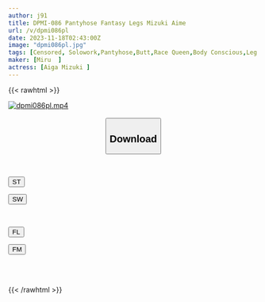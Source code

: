 ```yaml
---
author: j91
title: DPMI-086 Pantyhose Fantasy Legs Mizuki Aime
url: /v/dpmi086pl
date: 2023-11-18T02:43:00Z
image: "dpmi086pl.jpg"
tags: [Censored, Solowork,Pantyhose,Butt,Race Queen,Body Conscious,Leg Fetish	]
maker: [Miru  ]
actress: [Aiga Mizuki ]
---
```



{{< rawhtml >}}

<div class="video" data-videoid="a2Q1WVwXO6sx1vO">
    <a href="javascript:;">
        <img src="/v/dpmi086pl/dpmi086pl.jpg" width="WIDTH" height="HEIGHT" alt="dpmi086pl.mp4" loading="lazy">
    </a>
</div>

<script type="text/javascript" src="https://j91.asia/asset/on-demand-st.js"></script>

<br>
  <link rel="stylesheet" href="https://j91.asia/asset/bs5.css">
  
  <center>
  <button class="btn btn-primary" type="button" data-bs-toggle="collapse" data-bs-target=".multi-collapse" aria-expanded="false" aria-controls="multiCollapseExample1 multiCollapseExample2"><h2>Download</h2></button></center>
</p>
<div class="row">
  <div class="col">
    <div class="collapse multi-collapse" id="multiCollapseExample1">
      <div class="card card-body">
	      	      <br>
<div class="buttons">  
<p><a href="https://streamtape.to/v/a2Q1WVwXO6sx1vO" target="_blank"><button class="btn-hover color-3"><i class="fa fa-download"></i> ST</button></a></p>
<p><a href="https://flaswish.com/fjwnpkbxlxru" target="_blank"><button class="btn-hover color-2"><i class="fa fa-download"></i> SW</button></a></p></div>
    </div>
  </div>
</div>
  <div class="col">
    <div class="collapse multi-collapse" id="multiCollapseExample2">
      <div class="card card-body">
	      <br>
<div class="buttons">
<p><a href="https://filelions.site/f/gbx6fzraq35t" target="_blank"><button class="btn-hover color-9"><i class="fa fa-download"></i> FL</button></a></p>
<p><a href="javascript:;" target="_blank"><button class="btn-hover color-8"><i class="fa fa-download"></i> FM</button></a></p></div>
<br><br>
      </div>
    </div>
  </div>
</div>

{{< /rawhtml >}}